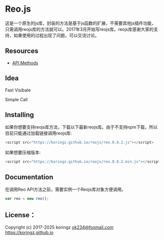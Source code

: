 # Reo.js
这是一个原生的js库，封装的方法是基于js函数的扩展，不需要其他js插件功能，只需调用reojs库的方法就可以。2017年3月开始写reojs库。reojs库感谢大家的支持，如果使用的过程出现了问题，可以交流讨论。

## Resources
- [API Methods](https://github.com/koringz/reo.js/blob/master/API.md)

## Idea
Fast Visibale

Simple Call

## Installing
如果你想要支持reojs库方法，下载以下最新reojs库。由于不支持npm下载，所以目前只能通过加载链接调用reojs库:
```js
<script src="https://koringz.github.io/reojs/reo.0.0.2.js"></script>
```
如果想要压缩版本:
```js
<script src="https://koringz.github.io/reojs/reo.0.0.2.min.js"></script>
```
## Documentation
 在调用Reo API方法之前，需要实例一个Reojs库对象方便调用。
```js
var reo = new reo();
```
## License：
Copyright (c) 2017-2025 koringz <ok234@foxmail.com> https://koringz.github.io
